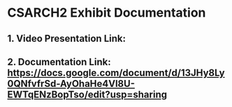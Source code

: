 # CSARCH2 Exhibit Documentation

## 1. Video Presentation Link:

## 2. Documentation Link: https://docs.google.com/document/d/13JHy8Ly0QNfvfrSd-AyOhaHe4Vl8U-EWTqENzBopTso/edit?usp=sharing 
